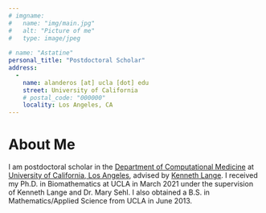 ```yaml
---
# imgname: 
#   name: "img/main.jpg"
#   alt: "Picture of me"
#   type: image/jpeg
  
# name: "Astatine"
personal_title: "Postdoctoral Scholar"
address: 
  - 
    name: alanderos [at] ucla [dot] edu
    street: University of California
    # postal_code: "000000"
    locality: Los Angeles, CA
---
```


# About Me

I am postdoctoral scholar in the [Department of Computational Medicine](https://compmed.ucla.edu/) at [University of California, Los Angeles](https://www.ucla.edu/), advised by [Kenneth Lange](https://bioscience.ucla.edu/people/kenneth-l-lange/).
I received my Ph.D. in Biomathematics at UCLA in March 2021 under the supervision of Kenneth Lange and Dr. Mary Sehl.
I also obtained a B.S. in Mathematics/Applied Science from UCLA in June 2013.
